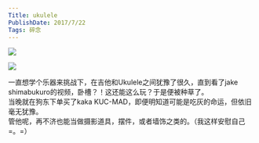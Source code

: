 ```yaml
---
Title: ukulele
PublishDate: 2017/7/22
Tags: 碎念
---
```

![](http://imglf.nosdn.127.net/img/UUcvQWZBZk9URHlpWHl5UmRMQkRPRU5aRHB5cVl6RnhNZWlaTnJLOXVjN1B0MUUxdTNXY0lnPT0.jpg?imageView&thumbnail=1680x0&quality=96&stripmeta=0&type=jpg)

![](http://imglf.nosdn.127.net/img/UUcvQWZBZk9URHlpWHl5UmRMQkRPTUo3WjFUMWxYNUdNUG15MWw0QUZtdURYNnFoQXg3QVR3PT0.jpg?imageView&thumbnail=1680x0&quality=96&stripmeta=0&type=jpg)

一直想学个乐器来挑战下，在吉他和Ukulele之间犹豫了很久，直到看了jake shimabukuro的视频，卧槽？！这还能这么玩？于是便被种草了。  
 当晚就在狗东下单买了kaka KUC-MAD，即便明知道可能是吃灰的命运，但依旧毫无犹豫。  
 管他呢，再不济也能当做摄影道具，摆件，或者墙饰之类的。（我这样安慰自己=。=）
